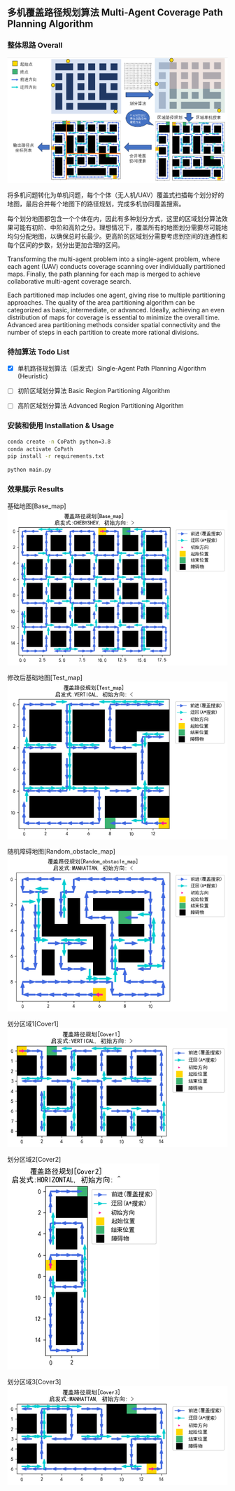 ## 多机覆盖路径规划算法 Multi-Agent Coverage Path Planning Algorithm

### 整体思路 Overall  
![整体流程框架图](https://github.com/windycn/Multi-Agent-Coverage-Path-Planning-Algorithm/blob/main/images/framework.png)

将多机问题转化为单机问题，每个个体（无人机/UAV）覆盖式扫描每个划分好的地图，最后合并每个地图下的路径规划，完成多机协同覆盖搜索。

每个划分地图都包含一个个体在内，因此有多种划分方式，这里的区域划分算法效果可能有初阶、中阶和高阶之分。理想情况下，覆盖所有的地图划分需要尽可能地均匀分配地图，以确保总时长最少。更高阶的区域划分需要考虑到空间的连通性和每个区间的步数，划分出更加合理的区间。

Transforming the multi-agent problem into a single-agent problem, where each agent (UAV) conducts coverage scanning over individually partitioned maps. Finally, the path planning for each map is merged to achieve collaborative multi-agent coverage search.

Each partitioned map includes one agent, giving rise to multiple partitioning approaches. The quality of the area partitioning algorithm can be categorized as basic, intermediate, or advanced. Ideally, achieving an even distribution of maps for coverage is essential to minimize the overall time. Advanced area partitioning methods consider spatial connectivity and the number of steps in each partition to create more rational divisions.

### 待加算法 Todo List

- [x] 单机路径规划算法（启发式）Single-Agent Path Planning Algorithm (Heuristic)

- [ ] 初阶区域划分算法 Basic Region Partitioning Algorithm

- [ ] 高阶区域划分算法 Advanced Region Partitioning Algorithm

### 安装和使用 Installation & Usage
```bash
conda create -n CoPath python=3.8
conda activate CoPath
pip install -r requirements.txt
```

```bash
python main.py
```
### 效果展示 Results
基础地图[Base_map]  
![Base_map](https://github.com/windycn/Multi-Agent-Coverage-Path-Planning-Algorithm/blob/main/images/Base_map.png)

修改后基础地图[Test_map]  
![Test_map](https://github.com/windycn/Multi-Agent-Coverage-Path-Planning-Algorithm/blob/main/images/Test_map.png)

随机障碍地图[Random_obstacle_map]  
![Random_obstacle_map](https://github.com/windycn/Multi-Agent-Coverage-Path-Planning-Algorithm/blob/main/images/Random_obstacle_map.png)

划分区域1[Cover1]  
![Cover1](https://github.com/windycn/Multi-Agent-Coverage-Path-Planning-Algorithm/blob/main/images/Cover1.png)

划分区域2[Cover2]  
![Cover2](https://github.com/windycn/Multi-Agent-Coverage-Path-Planning-Algorithm/blob/main/images/Cover2.png)

划分区域3[Cover3]  
![Cover3](https://github.com/windycn/Multi-Agent-Coverage-Path-Planning-Algorithm/blob/main/images/Cover3.png)
